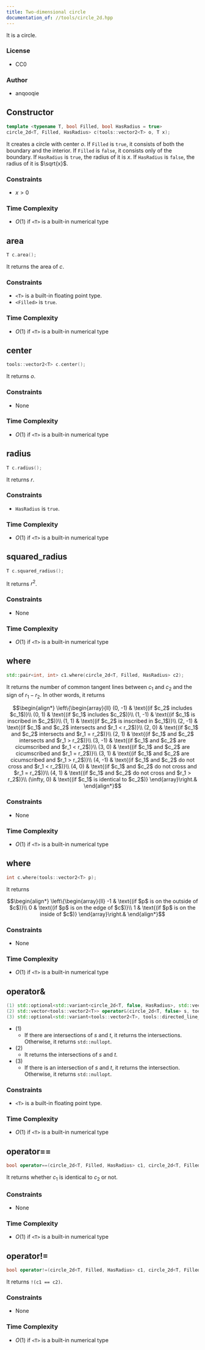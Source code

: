 ```yaml
---
title: Two-dimensional circle
documentation_of: //tools/circle_2d.hpp
---
```


It is a circle.

### License
- CC0

### Author
- anqooqie

## Constructor
```cpp
template <typename T, bool Filled, bool HasRadius = true>
circle_2d<T, Filled, HasRadius> c(tools::vector2<T> o, T x);
```

It creates a circle with center $o$.
If `Filled` is `true`, it consists of both the boundary and the interior.
If `Filled` is `false`, it consists only of the boundary.
If `HasRadius` is `true`, the radius of it is $x$.
If `HasRadius` is `false`, the radius of it is $\sqrt{x}$.

### Constraints
- $x > 0$

### Time Complexity
- $O(1)$ if `<T>` is a built-in numerical type

## area
```cpp
T c.area();
```

It returns the area of $c$.

### Constraints
- `<T>` is a built-in floating point type.
- `<Filled>` is `true`.

### Time Complexity
- $O(1)$ if `<T>` is a built-in numerical type

## center
```cpp
tools::vector2<T> c.center();
```

It returns $o$.

### Constraints
- None

### Time Complexity
- $O(1)$ if `<T>` is a built-in numerical type

## radius
```cpp
T c.radius();
```

It returns $r$.

### Constraints
- `HasRadius` is `true`.

### Time Complexity
- $O(1)$ if `<T>` is a built-in numerical type

## squared_radius
```cpp
T c.squared_radius();
```

It returns $r^2$.

### Constraints
- None

### Time Complexity
- $O(1)$ if `<T>` is a built-in numerical type

## where
```cpp
std::pair<int, int> c1.where(circle_2d<T, Filled, HasRadius> c2);
```

It returns the number of common tangent lines between $c_1$ and $c_2$ and the sign of $r_1 - r_2$.
In other words, it returns

$$\begin{align*}
\left\{\begin{array}{ll}
(0, -1) & \text{(if $c_2$ includes $c_1$)}\\
(0, 1) & \text{(if $c_1$ includes $c_2$)}\\
(1, -1) & \text{(if $c_1$ is inscribed in $c_2$)}\\
(1, 1) & \text{(if $c_2$ is inscribed in $c_1$)}\\
(2, -1) & \text{(if $c_1$ and $c_2$ intersects and $r_1 < r_2$)}\\
(2, 0) & \text{(if $c_1$ and $c_2$ intersects and $r_1 = r_2$)}\\
(2, 1) & \text{(if $c_1$ and $c_2$ intersects and $r_1 > r_2$)}\\
(3, -1) & \text{(if $c_1$ and $c_2$ are cicumscribed and $r_1 < r_2$)}\\
(3, 0) & \text{(if $c_1$ and $c_2$ are cicumscribed and $r_1 = r_2$)}\\
(3, 1) & \text{(if $c_1$ and $c_2$ are cicumscribed and $r_1 > r_2$)}\\
(4, -1) & \text{(if $c_1$ and $c_2$ do not cross and $r_1 < r_2$)}\\
(4, 0) & \text{(if $c_1$ and $c_2$ do not cross and $r_1 = r_2$)}\\
(4, 1) & \text{(if $c_1$ and $c_2$ do not cross and $r_1 > r_2$)}\\
(\infty, 0) & \text{(if $c_1$ is identical to $c_2$)}
\end{array}\right.&
\end{align*}$$

### Constraints
- None

### Time Complexity
- $O(1)$ if `<T>` is a built-in numerical type

## where
```cpp
int c.where(tools::vector2<T> p);
```

It returns

$$\begin{align*}
\left\{\begin{array}{ll}
-1 & \text{(if $p$ is on the outside of $c$)}\\
0 & \text{(if $p$ is on the edge of $c$)}\\
1 & \text{(if $p$ is on the inside of $c$)}
\end{array}\right.&
\end{align*}$$

### Constraints
- None

### Time Complexity
- $O(1)$ if `<T>` is a built-in numerical type

## operator&
```cpp
(1) std::optional<std::variant<circle_2d<T, false, HasRadius>, std::vector<tools::vector2<T>>>> operator&(circle_2d<T, false, HasRadius> s, circle_2d<T, false, HasRadius> t);
(2) std::vector<tools::vector2<T>> operator&(circle_2d<T, false> s, tools::line_2d<T> t);
(3) std::optional<std::variant<tools::vector2<T>, tools::directed_line_segment_2d<T>>> operator&(circle_2d<T, true> s, tools::line_2d<T> t);
```

- (1)
    - If there are intersections of $s$ and $t$, it returns the intersections. Otherwise, it returns `std::nullopt`.
- (2)
    - It returns the intersections of $s$ and $t$.
- (3)
    - If there is an intersection of $s$ and $t$, it returns the intersection. Otherwise, it returns `std::nullopt`.

### Constraints
- `<T>` is a built-in floating point type.

### Time Complexity
- $O(1)$ if `<T>` is a built-in numerical type

## operator==
```cpp
bool operator==(circle_2d<T, Filled, HasRadius> c1, circle_2d<T, Filled, HasRadius> c2);
```

It returns whether $c_1$ is identical to $c_2$ or not.

### Constraints
- None

### Time Complexity
- $O(1)$ if `<T>` is a built-in numerical type

## operator!=
```cpp
bool operator!=(circle_2d<T, Filled, HasRadius> c1, circle_2d<T, Filled, HasRadius> c2);
```

It returns `!(c1 == c2)`.

### Constraints
- None

### Time Complexity
- $O(1)$ if `<T>` is a built-in numerical type
